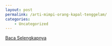 ```yaml
---
layout: post
permalink: /arti-mimpi-orang-kapal-tenggelam/
categories:
    - Uncategorized
---
```


[Baca Selengkapnya](/10)